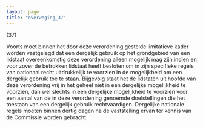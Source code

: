 ```yaml
---
layout: page
title: "overweging_37"
---
```


(37)

Voorts moet binnen het door deze verordening gestelde limitatieve kader worden vastgelegd dat een dergelijk gebruik op het grondgebied van een lidstaat overeenkomstig deze verordening alleen mogelijk mag zijn indien en voor zover de betrokken lidstaat heeft besloten om in zijn specifieke regels van nationaal recht uitdrukkelijk te voorzien in de mogelijkheid om een dergelijk gebruik toe te staan. Bijgevolg staat het de lidstaten uit hoofde van deze verordening vrij in het geheel niet in een dergelijke mogelijkheid te voorzien, dan wel slechts in een dergelijke mogelijkheid te voorzien voor een aantal van de in deze verordening genoemde doelstellingen die het toestaan van een dergelijk gebruik rechtvaardigen. Dergelijke nationale regels moeten binnen dertig dagen na de vaststelling ervan ter kennis van de Commissie worden gebracht.
